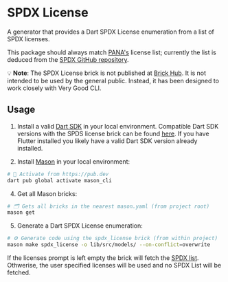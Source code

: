 # SPDX License

A generator that provides a Dart SPDX License enumeration from a list of SPDX licenses.

This package should always match [PANA's](https://github.com/dart-lang/pana/blob/master/third_party/spdx/update_licenses.dart) license list; currently the list is deduced from the [SPDX GitHub repository](https://github.com/spdx/license-list-data/tree/main/json/details).

💡 **Note**: The SPDX License brick is not published at [Brick Hub](brickhub.dev). It is not intended to be used by the general public. Instead, it has been designed to work closely with Very Good CLI.

## Usage

1. Install a valid [Dart SDK](https://dart.dev/get-dart) in your local environment. Compatible Dart SDK versions with the SPDS license brick can be found [here](https://github.com/VeryGoodOpenSource/very_good_cli/blob/main/bricks/spdx_license/hooks/pubspec.yaml). If you have Flutter installed you likely have a valid Dart SDK version already installed.

2. Install [Mason](https://github.com/felangel/mason/tree/master/packages/mason_cli#installation) in your local environment:

```sh
# 🎯 Activate from https://pub.dev
dart pub global activate mason_cli
```

4. Get all Mason bricks:

```sh
# 🗂 Gets all bricks in the nearest mason.yaml (from project root)
mason get
```

5. Generate a Dart SPDX License enumeration:

```sh
# ⚙️ Generate code using the spdx_license brick (from within project)
mason make spdx_license -o lib/src/models/ --on-conflict=overwrite
```

If the licenses prompt is left empty the brick will fetch the [SPDX list](https://github.com/spdx/license-list-data/tree/main/json/details). Othwerise, the user specified licenses will be used and no SPDX List will be fetched.
